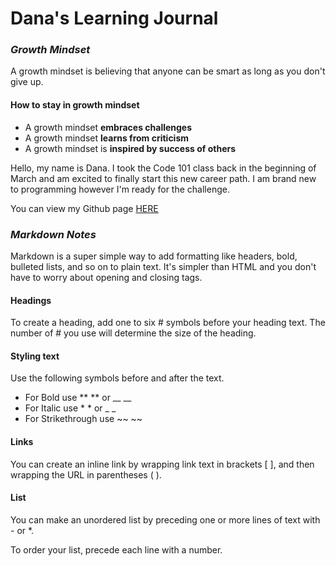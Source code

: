# Dana's Learning Journal

### *Growth Mindset*
A growth mindset is believing that anyone can be smart as long as you don't give up. 

#### How to stay in growth mindset
- A growth mindset **embraces challenges**
- A growth mindset **learns from criticism**
- A growth mindset is **inspired by success of others**

Hello, my name is Dana. I took the Code 101 class back in the beginning of March and am excited to finally start this new career path. I am brand new to programming however I'm ready for the challenge. 

You can view my Github page [HERE](https://dana0298.github.io/learning-journal/)

### *Markdown Notes* 

Markdown is a super simple way to add formatting like headers, bold, bulleted lists, and so on to plain text. It's simpler than HTML and you don't have to worry about opening and closing tags. 

#### Headings
To create a heading, add one to six # symbols before your heading text. The number of # you use will determine the size of the heading.

#### Styling text
Use the following symbols before and after the text.
* For Bold use ** ** or __ __ 
* For Italic use * * or _ _
* For Strikethrough use ~~ ~~

#### Links
You can create an inline link by wrapping link text in brackets [ ], and then wrapping the URL in parentheses ( ). 

#### List
You can make an unordered list by preceding one or more lines of text with - or *.

To order your list, precede each line with a number.
